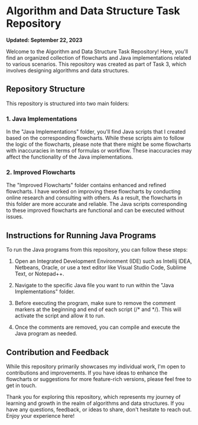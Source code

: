 # Algorithm and Data Structure Task Repository

**Updated: September 22, 2023**

Welcome to the Algorithm and Data Structure Task Repository! Here, you'll find an organized collection of flowcharts and Java implementations related to various scenarios. This repository was created as part of Task 3, which involves designing algorithms and data structures.

## Repository Structure

This repository is structured into two main folders:

### 1. Java Implementations
In the "Java Implementations" folder, you'll find Java scripts that I created based on the corresponding flowcharts. While these scripts aim to follow the logic of the flowcharts, please note that there might be some flowcharts with inaccuracies in terms of formulas or workflow. These inaccuracies may affect the functionality of the Java implementations. 

### 2. Improved Flowcharts
The "Improved Flowcharts" folder contains enhanced and refined flowcharts. I have worked on improving these flowcharts by conducting online research and consulting with others. As a result, the flowcharts in this folder are more accurate and reliable. The Java scripts corresponding to these improved flowcharts are functional and can be executed without issues.

## Instructions for Running Java Programs

To run the Java programs from this repository, you can follow these steps:

1. Open an Integrated Development Environment (IDE) such as Intellij IDEA, Netbeans, Oracle, or use a text editor like Visual Studio Code, Sublime Text, or Notepad++.

2. Navigate to the specific Java file you want to run within the "Java Implementations" folder.

3. Before executing the program, make sure to remove the comment markers at the beginning and end of each script (/* and */). This will activate the script and allow it to run.

4. Once the comments are removed, you can compile and execute the Java program as needed.

## Contribution and Feedback

While this repository primarily showcases my individual work, I'm open to contributions and improvements. If you have ideas to enhance the flowcharts or suggestions for more feature-rich versions, please feel free to get in touch.

Thank you for exploring this repository, which represents my journey of learning and growth in the realm of algorithms and data structures. If you have any questions, feedback, or ideas to share, don't hesitate to reach out. Enjoy your experience here!
